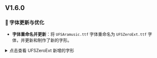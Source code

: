 
## V1.6.0

### 📝 字体更新与优化
- **字体重命名并更新**：将 `UFSAramusic.ttf` 字体重命名为 `UFSZeroExt.ttf` 字体，并更新和制作了新的字形。

<details>
<summary>点击查看 UFSZeroExt 新增的字形</summary>

- **西夏 (Tangut)**：新增 8 个字形
  ```
𘟸 (U+187F8)  𘟹 (U+187F9)  𘟺 (U+187FA)  𘟻 (U+187FB)  𘟼 (U+187FC)
𘟽 (U+187FD)  𘟾 (U+187FE)  𘟿 (U+187FF)
  ```

- **西夏补充 (Tangut Supplement)**：新增 24 个字形
  ```
𘴉 (U+18D09)  𘴊 (U+18D0A)  𘴋 (U+18D0B)  𘴌 (U+18D0C)  𘴍 (U+18D0D)
𘴎 (U+18D0E)  𘴏 (U+18D0F)  𘴐 (U+18D10)  𘴑 (U+18D11)  𘴒 (U+18D12)
𘴓 (U+18D13)  𘴔 (U+18D14)  𘴕 (U+18D15)  𘴖 (U+18D16)  𘴗 (U+18D17)
𘴘 (U+18D18)  𘴙 (U+18D19)  𘴚 (U+18D1A)  𘴛 (U+18D1B)  𘴜 (U+18D1C)
𘴝 (U+18D1D)  𘴞 (U+18D1E)  𘴟 (U+18D1F)  𘴠 (U+18D20)
  ```

- **西夏偏旁补充 (Tangut Components Supplement)**：新增 115 个字形
  ```
𘶀 (U+18D80)  𘶁 (U+18D81)  𘶂 (U+18D82)  𘶃 (U+18D83)  𘶄 (U+18D84)
𘶅 (U+18D85)  𘶆 (U+18D86)  𘶇 (U+18D87)  𘶈 (U+18D88)  𘶉 (U+18D89)
𘶊 (U+18D8A)  𘶋 (U+18D8B)  𘶌 (U+18D8C)  𘶍 (U+18D8D)  𘶎 (U+18D8E)
𘶏 (U+18D8F)  𘶐 (U+18D90)  𘶑 (U+18D91)  𘶒 (U+18D92)  𘶓 (U+18D93)
𘶔 (U+18D94)  𘶕 (U+18D95)  𘶖 (U+18D96)  𘶗 (U+18D97)  𘶘 (U+18D98)
𘶙 (U+18D99)  𘶚 (U+18D9A)  𘶛 (U+18D9B)  𘶜 (U+18D9C)  𘶝 (U+18D9D)
𘶞 (U+18D9E)  𘶟 (U+18D9F)  𘶠 (U+18DA0)  𘶡 (U+18DA1)  𘶢 (U+18DA2)
𘶣 (U+18DA3)  𘶤 (U+18DA4)  𘶥 (U+18DA5)  𘶦 (U+18DA6)  𘶧 (U+18DA7)
𘶨 (U+18DA8)  𘶩 (U+18DA9)  𘶪 (U+18DAA)  𘶫 (U+18DAB)  𘶬 (U+18DAC)
𘶭 (U+18DAD)  𘶮 (U+18DAE)  𘶯 (U+18DAF)  𘶰 (U+18DB0)  𘶱 (U+18DB1)
𘶲 (U+18DB2)  𘶳 (U+18DB3)  𘶴 (U+18DB4)  𘶵 (U+18DB5)  𘶶 (U+18DB6)
𘶷 (U+18DB7)  𘶸 (U+18DB8)  𘶹 (U+18DB9)  𘶺 (U+18DBA)  𘶻 (U+18DBB)
𘶼 (U+18DBC)  𘶽 (U+18DBD)  𘶾 (U+18DBE)  𘶿 (U+18DBF)  𘷀 (U+18DC0)
𘷁 (U+18DC1)  𘷂 (U+18DC2)  𘷃 (U+18DC3)  𘷄 (U+18DC4)  𘷅 (U+18DC5)
𘷆 (U+18DC6)  𘷇 (U+18DC7)  𘷈 (U+18DC8)  𘷉 (U+18DC9)  𘷊 (U+18DCA)
𘷋 (U+18DCB)  𘷌 (U+18DCC)  𘷍 (U+18DCD)  𘷎 (U+18DCE)  𘷏 (U+18DCF)
𘷐 (U+18DD0)  𘷑 (U+18DD1)  𘷒 (U+18DD2)  𘷓 (U+18DD3)  𘷔 (U+18DD4)
𘷕 (U+18DD5)  𘷖 (U+18DD6)  𘷗 (U+18DD7)  𘷘 (U+18DD8)  𘷙 (U+18DD9)
𘷚 (U+18DDA)  𘷛 (U+18DDB)  𘷜 (U+18DDC)  𘷝 (U+18DDD)  𘷞 (U+18DDE)
𘷟 (U+18DDF)  𘷠 (U+18DE0)  𘷡 (U+18DE1)  𘷢 (U+18DE2)  𘷣 (U+18DE3)
𘷤 (U+18DE4)  𘷥 (U+18DE5)  𘷦 (U+18DE6)  𘷧 (U+18DE7)  𘷨 (U+18DE8)
𘷩 (U+18DE9)  𘷪 (U+18DEA)  𘷫 (U+18DEB)  𘷬 (U+18DEC)  𘷭 (U+18DED)
𘷮 (U+18DEE)  𘷯 (U+18DEF)  𘷰 (U+18DF0)  𘷱 (U+18DF1)  𘷲 (U+18DF2
  ```

</details>

### 🔤 Unicode 字符支持增强
- **Unicode 17.0 Beta 全字形覆盖**：至此，本模块现已实现对 Unicode 17.0 Beta 标准的**全**字形显示支持。

---
*本版本主要聚焦于字体集的更新与 Unicode 17.0 Beta 的前瞻性支持，显著提升了字符显示的完整性。*
